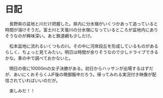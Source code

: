 # 日記

　長野県の盆地と川だけ把握した。県内に分水嶺がいくつかあって追っていると時間が溶けそうだ。富士川と天竜川の分水嶺になっているところが盆地内にありそうなのが興味深い。あと鉄道網も少しだけ。

　松本盆地に流れるいくつもの川。その中に河岸段丘を形成しているものがあるらしく、ちょっと見てみたい。明日は時間が余りそうなので少しドライブできるかな。車の中で調べておかないと。

　明日の夜に10000mの女子決勝がある。初日からハッサンが出場するはずだが、あいにくおそらくJJF後の晩御飯中だろう。帰ってみれる実況付き映像が配信されていればいいのだが。

　楽しみだ！！
